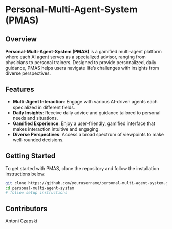 # Personal-Multi-Agent-System (PMAS)

## Overview
**Personal-Multi-Agent-System (PMAS)** is a gamified multi-agent platform where each AI agent serves as a specialized advisor, ranging from physicians to personal trainers. Designed to provide personalized, daily guidance, PMAS helps users navigate life’s challenges with insights from diverse perspectives.

## Features
- **Multi-Agent Interaction**: Engage with various AI-driven agents each specialized in different fields.
- **Daily Insights**: Receive daily advice and guidance tailored to personal needs and situations.
- **Gamified Experience**: Enjoy a user-friendly, gamified interface that makes interaction intuitive and engaging.
- **Diverse Perspectives**: Access a broad spectrum of viewpoints to make well-rounded decisions.

## Getting Started
To get started with PMAS, clone the repository and follow the installation instructions below:
```bash
git clone https://github.com/yourusername/personal-multi-agent-system.git
cd personal-multi-agent-system
# follow setup instructions
```

## Contributors

Antoni Czapski